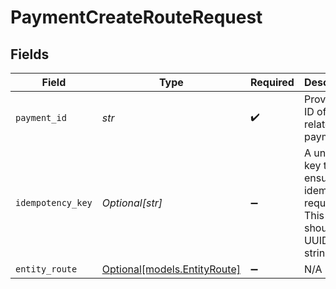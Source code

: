 # PaymentCreateRouteRequest


## Fields

| Field                                                                            | Type                                                                             | Required                                                                         | Description                                                                      | Example                                                                          |
| -------------------------------------------------------------------------------- | -------------------------------------------------------------------------------- | -------------------------------------------------------------------------------- | -------------------------------------------------------------------------------- | -------------------------------------------------------------------------------- |
| `payment_id`                                                                     | *str*                                                                            | :heavy_check_mark:                                                               | Provide the ID of the related payment.                                           | tr_5B8cwPMGnU                                                                    |
| `idempotency_key`                                                                | *Optional[str]*                                                                  | :heavy_minus_sign:                                                               | A unique key to ensure idempotent requests. This key should be a UUID v4 string. | 123e4567-e89b-12d3-a456-426                                                      |
| `entity_route`                                                                   | [Optional[models.EntityRoute]](../models/entityroute.md)                         | :heavy_minus_sign:                                                               | N/A                                                                              |                                                                                  |